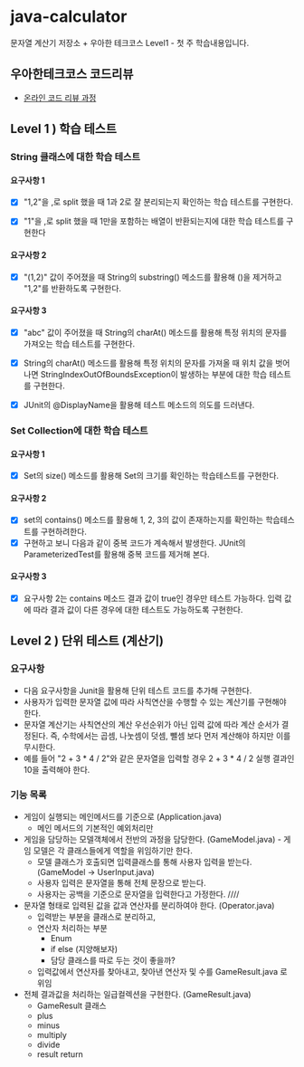 # java-calculator
문자열 계산기 저장소 + 우아한 테크코스 Level1 - 첫 주 학습내용입니다.

## 우아한테크코스 코드리뷰
* [온라인 코드 리뷰 과정](https://github.com/woowacourse/woowacourse-docs/blob/master/maincourse/README.md)

## Level 1 ) 학습 테스트

### String 클래스에 대한 학습 테스트

#### 요구사항 1

- [x] "1,2"을 ,로 split 했을 때 1과 2로 잘 분리되는지 확인하는 학습 테스트를 구현한다.

- [x] "1"을 ,로 split 했을 때 1만을 포함하는 배열이 반환되는지에 대한 학습 테스트를 구현한다

#### 요구사항 2

- [x] "(1,2)" 값이 주어졌을 때 String의 substring() 메소드를 활용해 ()을 제거하고 "1,2"를 반환하도록 구현한다.

#### 요구사항 3

- [x] "abc" 값이 주어졌을 때 String의 charAt() 메소드를 활용해 특정 위치의 문자를 가져오는 학습 테스트를 구현한다.

- [x] String의 charAt() 메소드를 활용해 특정 위치의 문자를 가져올 때 위치 값을 벗어나면 StringIndexOutOfBoundsException이 발생하는 부분에 대한 학습 테스트를 구현한다.

- [x] JUnit의 @DisplayName을 활용해 테스트 메소드의 의도를 드러낸다.

### Set Collection에 대한 학습 테스트

#### 요구사항 1

- [x] Set의 size() 메소드를 활용해 Set의 크기를 확인하는 학습테스트를 구현한다.

#### 요구사항 2 

- [x] set의 contains() 메소드를 활용해 1, 2, 3의 값이 존재하는지를 확인하는 학습테스트를 구현하려한다.
- [x] 구현하고 보니 다음과 같이 중복 코드가 계속해서 발생한다. JUnit의 ParameterizedTest를 활용해 중복 코드를 제거해 본다.
  
#### 요구사항 3

- [x] 요구사항 2는 contains 메소드 결과 값이 true인 경우만 테스트 가능하다. 입력 값에 따라 결과 값이 다른 경우에 대한 테스트도 가능하도록 구현한다.

## Level 2 ) 단위 테스트 (계산기)

### 요구사항

- 다음 요구사항을 Junit을 활용해 단위 테스트 코드를 추가해 구현한다.
- 사용자가 입력한 문자열 값에 따라 사칙연산을 수행할 수 있는 계산기를 구현해야 한다.
- 문자열 계산기는 사칙연산의 계산 우선순위가 아닌 입력 값에 따라 계산 순서가 결정된다. 즉, 수학에서는 곱셈, 나눗셈이 덧셈, 뺄셈 보다 먼저 계산해야 하지만 이를 무시한다.
- 예를 들어 "2 + 3 * 4 / 2"와 같은 문자열을 입력할 경우 2 + 3 * 4 / 2 실행 결과인 10을 출력해야 한다.

### 기능 목록

- 게임이 실행되는 메인메서드를 기준으로 (Application.java)
    - 메인 메서드의 기본적인 예외처리만
- 게임을 담당하는 모델객체에서 전반의 과정을 담당한다. (GameModel.java) - 게임 모델은 각 클래스들에게 역할을 위임하기만 한다.
    - 모델 클래스가 호출되면 입력클래스를 통해 사용자 입력을 받는다. (GameModel -> UserInput.java)
    - 사용자 입력은 문자열을 통해 전체 문장으로 받는다.
    - 사용자는 공백을 기준으로 문자열을 입력한다고 가정한다. ////
- 문자열 형태로 입력된 값을 값과 연산자를 분리하여야 한다. (Operator.java)
    - 입력받는 부분을 클래스로 분리하고, 
    - 연산자 처리하는 부분
        - Enum 
        - if else (지양해보자)
        - 담당 클래스를 따로 두는 것이 좋을까?
    - 입력값에서 연산자를 찾아내고, 찾아낸 연산자 및 수를 GameResult.java 로 위임
- 전체 결과값을 처리하는 일급컬렉션을 구현한다. (GameResult.java)
    - GameResult 클래스
    - plus
    - minus
    - multiply
    - divide
    - result return 